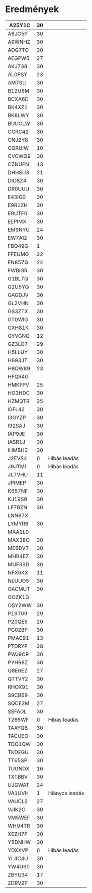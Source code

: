 # Eredmények

| A25Y1C | 30   |                |
| ------ | ---- | -------------- |
| A6JG5P | 30   |                |
| A9WNHZ | 30   |                |
| ADG7TC | 30   |                |
| AEGPW5 | 27   |                |
| AKJ738 | 30   |                |
| AL0PSY | 23   |                |
| AM7SLI | 30   |                |
| B12U6M | 30   |                |
| BCXA6D | 30   |                |
| BK4XZ1 | 30   |                |
| BK8LWY | 30   |                |
| BUUCLW | 30   |                |
| CGRC42 | 30   |                |
| CNJ2Y8 | 30   |                |
| CQRUIW | 10   |                |
| CVCWQ9 | 30   |                |
| CZNUFN | 13   |                |
| DHHSU3 | 21   |                |
| DIO8Z4 | 30   |                |
| DR0UUU | 30   |                |
| E43IG0 | 30   |                |
| E9R1ZH | 30   |                |
| E9UTF0 | 30   |                |
| ELPIMX | 30   |                |
| EM9NYU | 24   |                |
| EW7AI2 | 30   |                |
| FBQ49G | 1    |                |
| FFEUMO | 22   |                |
| FN857G | 24   |                |
| FWBIGR | 30   |                |
| G1BL7Q | 30   |                |
| G2U5YQ | 30   |                |
| GAGDJV | 30   |                |
| GL2VHN | 30   |                |
| GS3ZTX | 30   |                |
| GT0WIG | 30   |                |
| GXH81K | 30   |                |
| GYVGNQ | 12   |                |
| GZ3LO7 | 29   |                |
| H5LLUY | 30   |                |
| H693JT | 30   |                |
| H8QW89 | 23   |                |
| HFQR4G |      |                |
| HMKFPV | 25   |                |
| HO3HDC | 30   |                |
| HZMQTR | 25   |                |
| I0FL42 | 30   |                |
| I3GYZP | 30   |                |
| I92SAJ | 30   |                |
| IAP9JE | 30   |                |
| IASR1J | 30   |                |
| IHMBH3 | 30   |                |
| J2EVS4 | 0    | Hibás leadás   |
| J9JTMI | 0    | Hibás leadás   |
| JL7VHU | 11   |                |
| JPIMEP | 30   |                |
| K657NF | 30   |                |
| KJ19S9 | 30   |                |
| LF7BZN | 30   |                |
| LNN67X |      |                |
| LYMYR6 | 30   |                |
| MAA1L0 |      |                |
| MAX38O | 30   |                |
| MEBDV7 | 30   |                |
| MHB4EZ | 30   |                |
| MUF3SD | 30   |                |
| NFX6KX | 11   |                |
| NLUUO5 | 30   |                |
| OACMUT | 30   |                |
| OOZK1G |      |                |
| OSY2WW | 30   |                |
| P19T09 | 29   |                |
| P20QE5 | 20   |                |
| PG0ZBP | 30   |                |
| PMAC91 | 13   |                |
| PTDRYP | 28   |                |
| PWJ9CR | 30   |                |
| PYH98Z | 30   |                |
| Q8E6EZ | 27   |                |
| QTTVY2 | 30   |                |
| RHOX91 | 30   |                |
| S9CB69 | 30   |                |
| SQCE2M | 27   |                |
| SSFADL | 30   |                |
| T265WF | 0    | Hibás leadás   |
| TAAYQB | 30   |                |
| TACUEO | 30   |                |
| TDQ1QW | 30   |                |
| TKDFGU | 30   |                |
| TT65SP | 30   |                |
| TUGNDX | 16   |                |
| TXTBBV | 30   |                |
| UJGWAT | 24   |                |
| VA1UVH | 1    | Hiányos leadás |
| VAUCL2 | 27   |                |
| VJIK2C | 30   |                |
| VM5WEF | 30   |                |
| WHU4TR | 30   |                |
| XEZH7P | 30   |                |
| Y5DNHW | 30   |                |
| YDXXVP | 0    | Hibás leadás   |
| YL4C4U | 30   |                |
| YW4U60 | 30   |                |
| ZBYU34 | 17   |                |
| ZDRV9P | 30   |                |